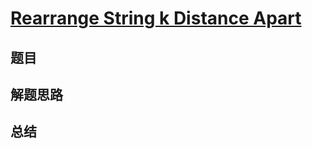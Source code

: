 # [Rearrange String k Distance Apart](https://leetcode.com/problems/rearrange-string-k-distance-apart/)

## 题目


## 解题思路


## 总结


